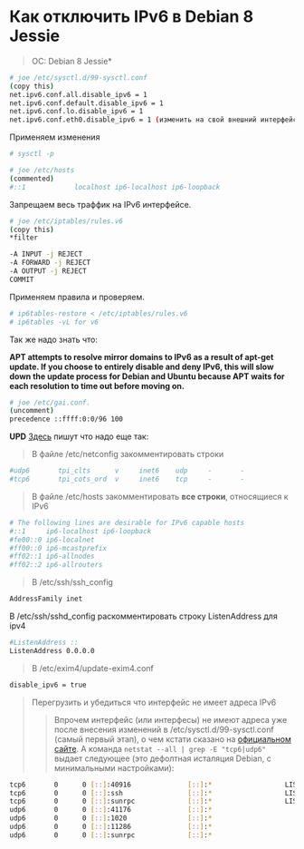 # Как отключить IPv6 в Debian 8 Jessie

> OC: Debian 8 Jessie*

```bash
# joe /etc/sysctl.d/99-sysctl.conf
(copy this)
net.ipv6.conf.all.disable_ipv6 = 1
net.ipv6.conf.default.disable_ipv6 = 1
net.ipv6.conf.lo.disable_ipv6 = 1
net.ipv6.conf.eth0.disable_ipv6 = 1 (изменить на свой внешний интерфейс)
```

Применяем изменения

```bash
# sysctl -p
```

```bash
# joe /etc/hosts
(commented)
#::1            localhost ip6-localhost ip6-loopback
```

Запрещаем весь траффик на IPv6 интерфейсе. 

```bash
# joe /etc/iptables/rules.v6
(copy this)
*filter

-A INPUT -j REJECT
-A FORWARD -j REJECT
-A OUTPUT -j REJECT
COMMIT
```

Применяем правила и проверяем.

```bash
# ip6tables-restore < /etc/iptables/rules.v6
# ip6tables -vL for v6
```

Так же надо знать что:

**APT attempts to resolve mirror domains to IPv6 as a result of apt-get update. If you choose to entirely disable and deny IPv6, this will slow down the update process for Debian and Ubuntu because APT waits for each resolution to time out before moving on.**

```bash
# joe /etc/gai.conf.
(uncomment)
precedence ::ffff:0:0/96 100
```

**UPD** [Здесь](http://vacadem.ru/blog/linux-unix-and-other/disable-ipv6-in-debian.html) пишут что надо еще так: 

> В файле /etc/netconfig закомментировать строки

```bash
#udp6       tpi_clts      v     inet6    udp     -       -
#tcp6       tpi_cots_ord  v     inet6    tcp     -       -
```

> В файле /etc/hosts закомментировать **все строки**, относящиеся к IPv6

```bash
# The following lines are desirable for IPv6 capable hosts
#::1     ip6-localhost ip6-loopback
#fe00::0 ip6-localnet
#ff00::0 ip6-mcastprefix
#ff02::1 ip6-allnodes
#ff02::2 ip6-allrouters
```

> В /etc/ssh/ssh_config

```bash
AddressFamily inet
```

В /etc/ssh/sshd_config раскомментировать строку ListenAddress для ipv4

```bash
#ListenAddress ::
ListenAddress 0.0.0.0
```

> В /etc/exim4/update-exim4.conf

```bash
disable_ipv6 = true
```

> Перегрузить и убедиться что интерфейс не имеет адреса IPv6
>> Впрочем интерфейс (или интерфесы) не имеют адреса уже после внесения изменений в /etc/sysctl.d/99-sysctl.conf (самый первый этап), о чем кстати сказано на [официальном сайте](https://wiki.debian.org/DebianIPv6). А команда `netstat --all | grep -E "tcp6|udp6"` выдает следующее (это дефолтная исталяция Debian, с минимальными настройками):

```bash
tcp6       0      0 [::]:40916              [::]:*                  LISTEN
tcp6       0      0 [::]:ssh                [::]:*                  LISTEN
tcp6       0      0 [::]:sunrpc             [::]:*                  LISTEN
udp6       0      0 [::]:41176              [::]:*
udp6       0      0 [::]:1020               [::]:*
udp6       0      0 [::]:11286              [::]:*
udp6       0      0 [::]:sunrpc             [::]:*
```

 